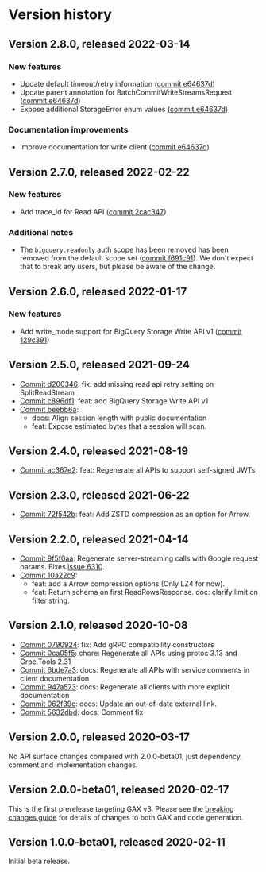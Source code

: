# Version history

## Version 2.8.0, released 2022-03-14

### New features

- Update default timeout/retry information ([commit e64637d](https://github.com/googleapis/google-cloud-dotnet/commit/e64637d6ed0544c3fe2981560a8ea8c8a5532364))
- Update parent annotation for BatchCommitWriteStreamsRequest ([commit e64637d](https://github.com/googleapis/google-cloud-dotnet/commit/e64637d6ed0544c3fe2981560a8ea8c8a5532364))
- Expose additional StorageError enum values ([commit e64637d](https://github.com/googleapis/google-cloud-dotnet/commit/e64637d6ed0544c3fe2981560a8ea8c8a5532364))

### Documentation improvements

- Improve documentation for write client ([commit e64637d](https://github.com/googleapis/google-cloud-dotnet/commit/e64637d6ed0544c3fe2981560a8ea8c8a5532364))

## Version 2.7.0, released 2022-02-22

### New features

- Add trace_id for Read API ([commit 2cac347](https://github.com/googleapis/google-cloud-dotnet/commit/2cac34761c11e939b6150fb70fd4409f40c7edb8))

### Additional notes

- The `bigquery.readonly` auth scope has been removed has been removed from the default scope set ([commit f691c91](https://github.com/googleapis/google-cloud-dotnet/commit/f691c9119d6b00f1c0629a5d5bc65c7b6ee8ed12)). We don't expect that to break any users, but please be aware of the change.


## Version 2.6.0, released 2022-01-17

### New features

- Add write_mode support for BigQuery Storage Write API v1 ([commit 129c391](https://github.com/googleapis/google-cloud-dotnet/commit/129c391394ff748a5f9ae34cd0ee68acf4acc421))

## Version 2.5.0, released 2021-09-24

- [Commit d200346](https://github.com/googleapis/google-cloud-dotnet/commit/d200346): fix: add missing read api retry setting on SplitReadStream
- [Commit c896df1](https://github.com/googleapis/google-cloud-dotnet/commit/c896df1): feat: add BigQuery Storage Write API v1
- [Commit beebb6a](https://github.com/googleapis/google-cloud-dotnet/commit/beebb6a):
  - docs: Align session length with public documentation
  - feat: Expose estimated bytes that a session will scan.

## Version 2.4.0, released 2021-08-19

- [Commit ac367e2](https://github.com/googleapis/google-cloud-dotnet/commit/ac367e2): feat: Regenerate all APIs to support self-signed JWTs

## Version 2.3.0, released 2021-06-22

- [Commit 72f542b](https://github.com/googleapis/google-cloud-dotnet/commit/72f542b): feat: Add ZSTD compression as an option for Arrow.

## Version 2.2.0, released 2021-04-14

- [Commit 9f5f0aa](https://github.com/googleapis/google-cloud-dotnet/commit/9f5f0aa): Regenerate server-streaming calls with Google request params. Fixes [issue 6310](https://github.com/googleapis/google-cloud-dotnet/issues/6310).
- [Commit 10a22c9](https://github.com/googleapis/google-cloud-dotnet/commit/10a22c9):
  - feat: add a Arrow compression options (Only LZ4 for now).
  - feat: Return schema on first ReadRowsResponse. doc: clarify limit on filter string.

## Version 2.1.0, released 2020-10-08

- [Commit 0790924](https://github.com/googleapis/google-cloud-dotnet/commit/0790924): fix: Add gRPC compatibility constructors
- [Commit 0ca05f5](https://github.com/googleapis/google-cloud-dotnet/commit/0ca05f5): chore: Regenerate all APIs using protoc 3.13 and Grpc.Tools 2.31
- [Commit 6bde7a3](https://github.com/googleapis/google-cloud-dotnet/commit/6bde7a3): docs: Regenerate all APIs with service comments in client documentation
- [Commit 947a573](https://github.com/googleapis/google-cloud-dotnet/commit/947a573): docs: Regenerate all clients with more explicit documentation
- [Commit 062f39c](https://github.com/googleapis/google-cloud-dotnet/commit/062f39c): docs: Update an out-of-date external link.
- [Commit 5632dbd](https://github.com/googleapis/google-cloud-dotnet/commit/5632dbd): docs: Comment fix

## Version 2.0.0, released 2020-03-17

No API surface changes compared with 2.0.0-beta01, just dependency,
comment and implementation changes.

## Version 2.0.0-beta01, released 2020-02-17

This is the first prerelease targeting GAX v3. Please see the [breaking changes
guide](https://cloud.google.com/dotnet/docs/reference/help/breaking-gax2)
for details of changes to both GAX and code generation.

## Version 1.0.0-beta01, released 2020-02-11

Initial beta release.
